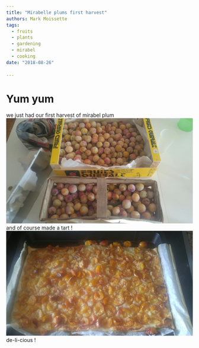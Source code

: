 ```yaml
---
title: "Mirabelle plums first harvest"
authors: Mark Moissette
tags:
  - fruits
  - plants
  - gardening
  - mirabel
  - cooking
date: "2018-08-26"

---
```




# Yum yum

we just had our first harvest of mirabel plum
![alt text](./mirabelle-plums.jpg "pluuums")
and of course made a tart !
![alt text](./tart.jpg "yuuums")
de-li-cious !